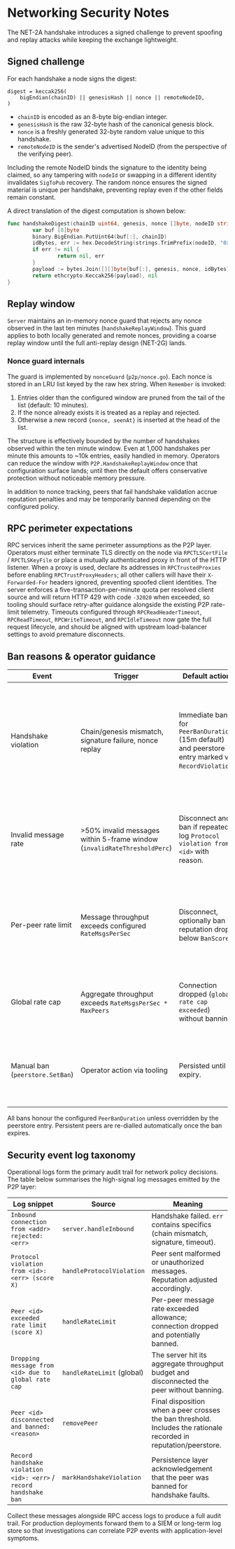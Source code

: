 # Networking Security Notes

The NET-2A handshake introduces a signed challenge to prevent spoofing and
replay attacks while keeping the exchange lightweight.

## Signed challenge

For each handshake a node signs the digest:

```
digest = keccak256(
    bigEndian(chainID) || genesisHash || nonce || remoteNodeID,
)
```

* `chainID` is encoded as an 8-byte big-endian integer.
* `genesisHash` is the raw 32-byte hash of the canonical genesis block.
* `nonce` is a freshly generated 32-byte random value unique to this handshake.
* `remoteNodeID` is the sender's advertised NodeID (from the perspective of the
  verifying peer).

Including the remote NodeID binds the signature to the identity being claimed,
so any tampering with `nodeId` or swapping in a different identity invalidates
`SigToPub` recovery. The random nonce ensures the signed material is unique per
handshake, preventing replay even if the other fields remain constant.

A direct translation of the digest computation is shown below:

```go
func handshakeDigest(chainID uint64, genesis, nonce []byte, nodeID string) ([]byte, error) {
        var buf [8]byte
        binary.BigEndian.PutUint64(buf[:], chainID)
        idBytes, err := hex.DecodeString(strings.TrimPrefix(nodeID, "0x"))
        if err != nil {
                return nil, err
        }
        payload := bytes.Join([][]byte{buf[:], genesis, nonce, idBytes}, nil)
        return ethcrypto.Keccak256(payload), nil
}
```

## Replay window

`Server` maintains an in-memory nonce guard that rejects any nonce observed in
the last ten minutes (`handshakeReplayWindow`). This guard applies to both
locally generated and remote nonces, providing a coarse replay window until the
full anti-replay design (NET-2G) lands.

### Nonce guard internals

The guard is implemented by `nonceGuard` (`p2p/nonce.go`). Each nonce is stored
in an LRU list keyed by the raw hex string. When `Remember` is invoked:

1. Entries older than the configured window are pruned from the tail of the list
   (default: 10 minutes).
2. If the nonce already exists it is treated as a replay and rejected.
3. Otherwise a new record `{nonce, seenAt}` is inserted at the head of the list.

The structure is effectively bounded by the number of handshakes observed within
the ten minute window. Even at 1,000 handshakes per minute this amounts to ~10k
entries, easily handled in memory. Operators can reduce the window with
`P2P.HandshakeReplayWindow` once that configuration surface lands; until then the
default offers conservative protection without noticeable memory pressure.

In addition to nonce tracking, peers that fail handshake validation accrue
reputation penalties and may be temporarily banned depending on the configured
policy.

## RPC perimeter expectations

RPC services inherit the same perimeter assumptions as the P2P layer. Operators
must either terminate TLS directly on the node via `RPCTLSCertFile` /
`RPCTLSKeyFile` or place a mutually authenticated proxy in front of the HTTP
listener. When a proxy is used, declare its addresses in `RPCTrustedProxies`
before enabling `RPCTrustProxyHeaders`; all other callers will have their
`X-Forwarded-For` headers ignored, preventing spoofed client identities. The
server enforces a five-transaction-per-minute quota per resolved client source
and will return HTTP 429 with code `-32020` when exceeded, so tooling should
surface retry-after guidance alongside the existing P2P rate-limit telemetry.
Timeouts configured through `RPCReadHeaderTimeout`, `RPCReadTimeout`,
`RPCWriteTimeout`, and `RPCIdleTimeout` now gate the full request lifecycle, and
should be aligned with upstream load-balancer settings to avoid premature
disconnects.

## Ban reasons & operator guidance

| Event | Trigger | Default action | Operator notes |
| ----- | ------- | -------------- | -------------- |
| Handshake violation | Chain/genesis mismatch, signature failure, nonce replay | Immediate ban for `PeerBanDuration` (15m default) and peerstore entry marked via `RecordViolation`. | Verify the remote `nodeId` and published chain parameters before unbanning. Persistent mismatches usually indicate misconfiguration or an attempted Sybil. |
| Invalid message rate | >50% invalid messages within 5-frame window (`invalidRateThresholdPerc`) | Disconnect and ban if repeated; log `Protocol violation from <id>` with reason. | Inspect application logs for malformed payloads. If caused by a buggy release, roll back before whitelisting the peer. |
| Per-peer rate limit | Message throughput exceeds configured `RateMsgsPerSec` | Disconnect, optionally ban if reputation drops below `BanScore`. | Increase per-peer rate limits only if the remote is a trusted bulk publisher. Otherwise the throttle prevents spam amplification. |
| Global rate cap | Aggregate throughput exceeds `RateMsgsPerSec * MaxPeers` | Connection dropped (`global rate cap exceeded`) without banning. | Typically symptomatic of DDoS attempts. Raise global caps cautiously and monitor CPU load. |
| Manual ban (`peerstore.SetBan`) | Operator action via tooling | Persisted until expiry. | Use to quarantine peers for investigative or legal reasons. Document ban rationale for future audits. |

All bans honour the configured `PeerBanDuration` unless overridden by the
peerstore entry. Persistent peers are re-dialled automatically once the ban
expires.

## Security event log taxonomy

Operational logs form the primary audit trail for network policy decisions. The
table below summarises the high-signal log messages emitted by the P2P layer:

| Log snippet | Source | Meaning |
| ----------- | ------ | ------- |
| `Inbound connection from <addr> rejected: <err>` | `server.handleInbound` | Handshake failed. `err` contains specifics (chain mismatch, signature, timeout). |
| `Protocol violation from <id>: <err> (score X)` | `handleProtocolViolation` | Peer sent malformed or unauthorized messages. Reputation adjusted accordingly. |
| `Peer <id> exceeded rate limit (score X)` | `handleRateLimit` | Per-peer message rate exceeded allowance; connection dropped and potentially banned. |
| `Dropping message from <id> due to global rate cap` | `handleRateLimit` (global) | The server hit its aggregate throughput budget and disconnected the peer without banning. |
| `Peer <id> disconnected and banned: <reason>` | `removePeer` | Final disposition when a peer crosses the ban threshold. Includes the rationale recorded in reputation/peerstore. |
| `Record handshake violation <id>: <err>` / `record handshake ban` | `markHandshakeViolation` | Persistence layer acknowledgement that the peer was banned for handshake faults. |

Collect these messages alongside RPC access logs to produce a full audit trail.
For production deployments forward them to a SIEM or long-term log store so that
investigations can correlate P2P events with application-level symptoms.
